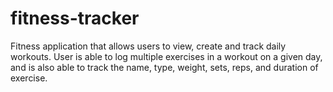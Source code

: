 # fitness-tracker
Fitness application that allows users to view, create and track daily workouts. User is able to log multiple exercises in a workout on a given day, and is also able to track the name, type, weight, sets, reps, and duration of exercise. 
